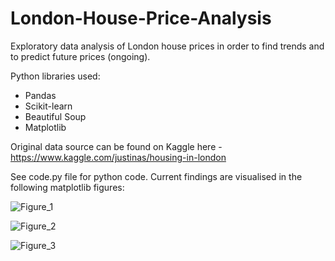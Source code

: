 # London-House-Price-Analysis
Exploratory data analysis of London house prices in order to find trends and to predict future prices (ongoing).

Python libraries used:

- Pandas
- Scikit-learn
- Beautiful Soup
- Matplotlib

Original data source can be found on Kaggle here - https://www.kaggle.com/justinas/housing-in-london

See code.py file for python code. Current findings are visualised in the following matplotlib figures:

![Figure_1](https://user-images.githubusercontent.com/92688098/139929098-4ec0dfb5-2f85-459c-bbf4-e2721f8e8c8c.png)

![Figure_2](https://user-images.githubusercontent.com/92688098/139929121-6186ff54-c2c0-4922-bd48-d1497ae3293c.png)

![Figure_3](https://user-images.githubusercontent.com/92688098/139929134-4598b4ed-20d0-4d89-b9f1-3a150fe890b9.png)
